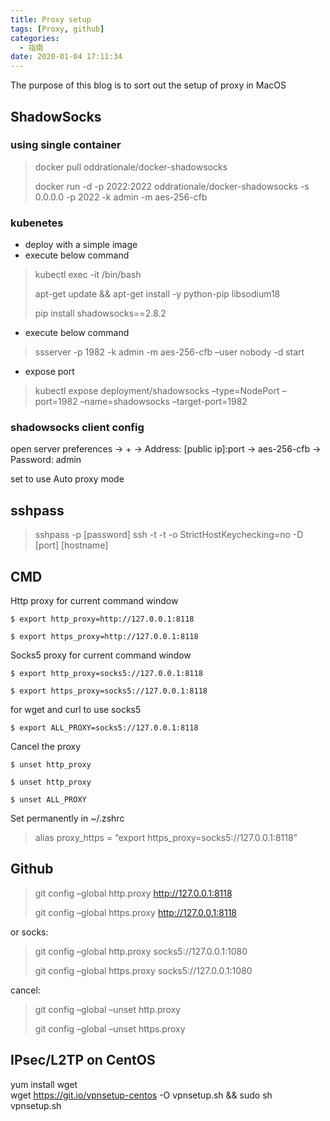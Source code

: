 ```yaml
---
title: Proxy setup
tags: [Proxy, github]
categories:
  - 指南
date: 2020-01-04 17:11:34
---
```


The purpose of this blog is to sort out the setup of proxy in MacOS

## ShadowSocks

### using single container

> docker pull oddrationale/docker-shadowsocks
>
> docker run -d -p 2022:2022 oddrationale/docker-shadowsocks -s 0.0.0.0 -p
> 2022 -k admin -m aes-256-cfb

### kubenetes

  * deploy with a simple image
  * execute below command

> kubectl exec -it  /bin/bash
>
> apt-get update && apt-get install -y python-pip libsodium18
>
> pip install shadowsocks==2.8.2

  * execute below command

> ssserver -p 1982 -k admin -m aes-256-cfb –user nobody -d start

  * expose port

> kubectl expose deployment/shadowsocks –type=NodePort –port=1982
> –name=shadowsocks –target-port=1982

### shadowsocks client config

open server preferences -> \+ -> Address: [public ip]:port -> aes-256-cfb ->
Password: admin

set to use Auto proxy mode

## sshpass

> sshpass -p [password] ssh -t -t -o StrictHostKeychecking=no -D [port]
> [hostname]

## CMD

Http proxy for current command window

`$ export http_proxy=http://127.0.0.1:8118`

`$ export https_proxy=http://127.0.0.1:8118`

Socks5 proxy for current command window

`$ export http_proxy=socks5://127.0.0.1:8118`

`$ export https_proxy=socks5://127.0.0.1:8118`

for wget and curl to use socks5

`$ export ALL_PROXY=socks5://127.0.0.1:8118`

Cancel the proxy

`$ unset http_proxy`

`$ unset http_proxy`

`$ unset ALL_PROXY`

Set permanently in ~/.zshrc

> alias proxy_https = “export https_proxy=socks5://127.0.0.1:8118”

## Github

> git config –global http.proxy <http://127.0.0.1:8118>
>
> git config –global https.proxy <http://127.0.0.1:8118>

or socks:

> git config –global http.proxy socks5://127.0.0.1:1080
>
> git config –global https.proxy socks5://127.0.0.1:1080

cancel:

> git config –global –unset http.proxy
>
> git config –global –unset https.proxy

## IPsec/L2TP on CentOS

yum install wget  
wget <https://git.io/vpnsetup-centos> -O vpnsetup.sh && sudo sh vpnsetup.sh
